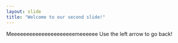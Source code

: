 ```yaml
---
layout: slide
title: "Welcome to our second slide!"
---
```

Meeeeeeeeeeeeeeeeeeeeemeeeeee
Use the left arrow to go back!
